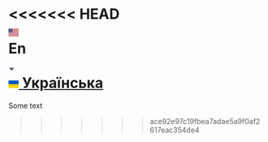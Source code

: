 <<<<<<< HEAD
           <div class="header-center">
                <div class="header-center-inner">
                    <div class="text-language">
                        <div class="language-dropdown" tabindex="0"> <!-- Додано tabindex -->
                            <div class="language-dropdown-btn">
                                <div class="current-flag">
                                    <img class="current-flag" src="frames/us.png" width="20" height="15" alt="English">
                                </div>
                                <div class="dropdown-content">En</div>
                                <div class="triangle">
                                    <svg width="12" height="6" viewBox="0 0 8 5" xmlns="http://www.w3.org/2000/svg">
                                    <path d="M4 5l4-5H0z" fill="#465064"/>
                                    </svg>
                                </div>
                            </div>
                            <div class="language-dropdown-menu">
                              <a href="#" class="dropdown-item">
                                  <span class="dropdown-item-flag">
                                      <img src="frames/ua.png" width="20" height="15" alt="Українська">
                                  </span>
                                  <span class="dropdown-item-text">Українська</span>
                              </a>
                            </div>
                        </div>
                    </div>
                </div>
            </div>
=======
Some text
>>>>>>> ace92e97c19fbea7adae5a9f0af2617eac354de4
